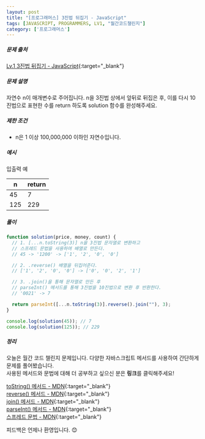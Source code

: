 ```yaml
---
layout: post
title: "[프로그래머스] 3진법 뒤집기 - JavaScript"
tags: [JAVASCRIPT, PROGRAMMERS, LV1, "월간코드챌린지"]
category: ['프로그래머스']
---
```


##### 문제 출처

[Lv.1 3진법 뒤집기 - JavaScript](https://programmers.co.kr/learn/courses/30/lessons/68935?language=javascript){:target="\_blank"}

##### 문제 설명

자연수 n이 매개변수로 주어집니다. n을 3진법 상에서 앞뒤로 뒤집은 후, 이를 다시 10진법으로 표현한 수를 return 하도록 solution 함수를 완성해주세요.

##### 제한 조건

- n은 1 이상 100,000,000 이하인 자연수입니다.

##### 예시

입출력 예

| n   | return |
| --- | ------ |
| 45  | 7      |
| 125 | 229    |

##### 풀이

```javascript
function solution(price, money, count) {
  // 1. [...n.toString(3)] n을 3진법 문자열로 변환하고
  // 스프레드 문법을 사용하여 배열로 만든다.
  // 45 -> '1200' -> ['1', '2', '0', '0']

  // 2. .reverse() 배열을 뒤집어준다.
  // ['1', '2', '0', '0'] -> ['0', '0', '2', '1']

  // 3. .join()을 통해 문자열로 만든 후
  // parseInt() 메서드를 통해 3진법을 10진법으로 변환 후 반환한다.
  // '0021' -> 7

  return parseInt([...n.toString(3)].reverse().join(""), 3);
}

console.log(solution(45)); // 7
console.log(solution(125)); // 229
```

##### 정리

오늘은 월간 코드 챌린지 문제입니다. 다양한 자바스크립트 메서드를 사용하여 간단하게 문제를 풀어봤습니다.<br />
사용된 메서드와 문법에 대해 더 공부하고 싶으신 분은 **링크**를 클릭해주세요!

[toString() 메서드 - MDN](https://developer.mozilla.org/ko/docs/Web/JavaScript/Reference/Global_Objects/Number/toString){:target="\_blank"}<br />
[reverse() 메서드 - MDN](https://developer.mozilla.org/ko/docs/Web/JavaScript/Reference/Global_Objects/Array/reverse){:target="\_blank"}<br />
[join() 메서드 - MDN](https://developer.mozilla.org/ko/docs/Web/JavaScript/Reference/Global_Objects/Array/join){:target="\_blank"}<br />
[parseInt() 메서드 - MDN](https://developer.mozilla.org/ko/docs/Web/JavaScript/Reference/Global_Objects/parseInt){:target="\_blank"}<br />
[스프레드 문법 - MDN](https://developer.mozilla.org/ko/docs/Web/JavaScript/Reference/Operators/Spread_syntax){:target="\_blank"}<br />

피드백은 언제나 환영입니다. 😊
